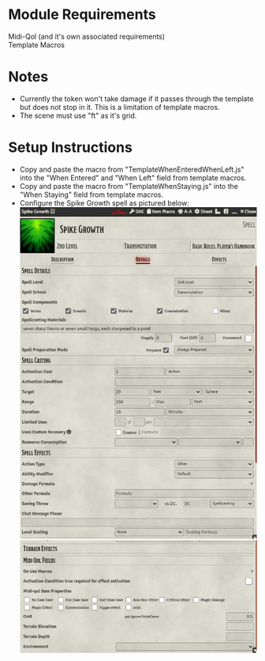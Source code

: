 # Module Requirements  
Midi-Qol (and it's own associated requirements)  
Template Macros  
# Notes  
- Currently the token won't take damage if it passes through the template but does not stop in it. This is a limitation of template macros.  
- The scene must use "ft" as it's grid.  
# Setup Instructions  
- Copy and paste the macro from "TemplateWhenEnteredWhenLeft.js" into the "When Entered" and "When Left" field from template macros.  
- Copy and paste the macro from "TemplateWhenStaying.js" into the "When Staying" field from template macros.
- Configure the Spike Growth spell as pictured below:  
![Spell Details 1](SpellDetails1.PNG)  
![Spell Details 2](SpellDetails2.PNG)  